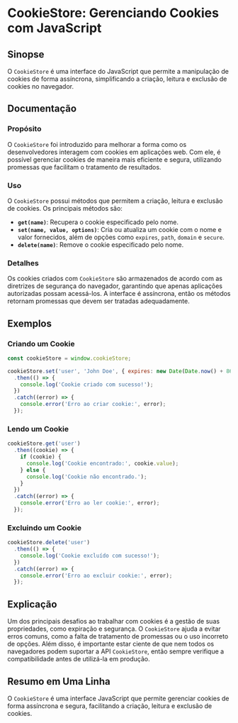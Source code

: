 <!--
Meta Description: # CookieStore: Gerenciando Cookies com JavaScript ## Sinopse O `CookieStore` é uma interface do JavaScript que permite a manipulação de cookies de for...
Meta Keywords: cookie, cookiestore, cookies, com, error
-->

# CookieStore: Gerenciando Cookies com JavaScript

## Sinopse
O `CookieStore` é uma interface do JavaScript que permite a manipulação de cookies de forma assíncrona, simplificando a criação, leitura e exclusão de cookies no navegador.

## Documentação

### Propósito
O `CookieStore` foi introduzido para melhorar a forma como os desenvolvedores interagem com cookies em aplicações web. Com ele, é possível gerenciar cookies de maneira mais eficiente e segura, utilizando promessas que facilitam o tratamento de resultados.

### Uso
O `CookieStore` possui métodos que permitem a criação, leitura e exclusão de cookies. Os principais métodos são:

- **`get(name)`**: Recupera o cookie especificado pelo nome.
- **`set(name, value, options)`**: Cria ou atualiza um cookie com o nome e valor fornecidos, além de opções como `expires`, `path`, `domain` e `secure`.
- **`delete(name)`**: Remove o cookie especificado pelo nome.

### Detalhes
Os cookies criados com `CookieStore` são armazenados de acordo com as diretrizes de segurança do navegador, garantindo que apenas aplicações autorizadas possam acessá-los. A interface é assíncrona, então os métodos retornam promessas que devem ser tratadas adequadamente.

## Exemplos

### Criando um Cookie
```javascript
const cookieStore = window.cookieStore;

cookieStore.set('user', 'John Doe', { expires: new Date(Date.now() + 86400e3) })
  .then(() => {
    console.log('Cookie criado com sucesso!');
  })
  .catch((error) => {
    console.error('Erro ao criar cookie:', error);
  });
```

### Lendo um Cookie
```javascript
cookieStore.get('user')
  .then((cookie) => {
    if (cookie) {
      console.log('Cookie encontrado:', cookie.value);
    } else {
      console.log('Cookie não encontrado.');
    }
  })
  .catch((error) => {
    console.error('Erro ao ler cookie:', error);
  });
```

### Excluindo um Cookie
```javascript
cookieStore.delete('user')
  .then(() => {
    console.log('Cookie excluído com sucesso!');
  })
  .catch((error) => {
    console.error('Erro ao excluir cookie:', error);
  });
```

## Explicação
Um dos principais desafios ao trabalhar com cookies é a gestão de suas propriedades, como expiração e segurança. O `CookieStore` ajuda a evitar erros comuns, como a falta de tratamento de promessas ou o uso incorreto de opções. Além disso, é importante estar ciente de que nem todos os navegadores podem suportar a API `CookieStore`, então sempre verifique a compatibilidade antes de utilizá-la em produção.

## Resumo em Uma Linha
O `CookieStore` é uma interface JavaScript que permite gerenciar cookies de forma assíncrona e segura, facilitando a criação, leitura e exclusão de cookies.